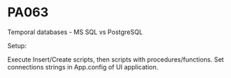 # PA063
Temporal databases - MS SQL vs PostgreSQL

Setup:

Execute Insert/Create scripts, then scripts with procedures/functions.
Set connections strings in App.config of UI application.
